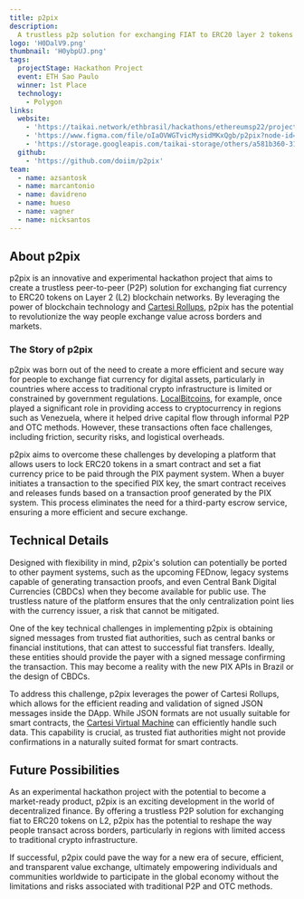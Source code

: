 ```yaml
---
title: p2pix
description:
  A trustless p2p solution for exchanging FIAT to ERC20 layer 2 tokens
logo: 'H0DalV9.png'
thumbnail: 'H0ybpUJ.png'
tags:
  projectStage: Hackathon Project
  event: ETH Sao Paulo
  winner: 1st Place
  technology:
    - Polygon
links:
  website:
    - 'https://taikai.network/ethbrasil/hackathons/ethereumsp22/projects/cl7w9hdqs65274301xcu283k1ml/idea'
    - 'https://www.figma.com/file/oIaOVWGTvicMysidMKxQgb/p2pix?node-id=23%3A2'
    - 'https://storage.googleapis.com/taikai-storage/others/a581b360-31d1-11ed-bf70-b547ae78af76p2pix%20[%20Ethereum%20SP%20hackathon%20]%2011_set.pptx'
  github:
    - 'https://github.com/doiim/p2pix'
team:
  - name: azsantosk
  - name: marcantonio
  - name: davidreno
  - name: hueso
  - name: vagner
  - name: nicksantos
---
```


## About p2pix

p2pix is an innovative and experimental hackathon project that aims to create a
trustless peer-to-peer (P2P) solution for exchanging fiat currency to ERC20
tokens on Layer 2 (L2) blockchain networks. By leveraging the power of
blockchain technology and
[Cartesi Rollups](https://docs.cartesi.io/cartesi-rollups/overview/), p2pix has
the potential to revolutionize the way people exchange value across borders and
markets.

### The Story of p2pix

p2pix was born out of the need to create a more efficient and secure way for
people to exchange fiat currency for digital assets, particularly in countries
where access to traditional crypto infrastructure is limited or constrained by
government regulations.
[LocalBitcoins](https://en.wikipedia.org/wiki/LocalBitcoins), for example, once
played a significant role in providing access to cryptocurrency in regions such
as Venezuela, where it helped drive capital flow through informal P2P and OTC
methods. However, these transactions often face challenges, including friction,
security risks, and logistical overheads.

p2pix aims to overcome these challenges by developing a platform that allows
users to lock ERC20 tokens in a smart contract and set a fiat currency price to
be paid through the PIX payment system. When a buyer initiates a transaction to
the specified PIX key, the smart contract receives and releases funds based on a
transaction proof generated by the PIX system. This process eliminates the need
for a third-party escrow service, ensuring a more efficient and secure exchange.

## Technical Details

Designed with flexibility in mind, p2pix's solution can potentially be ported to
other payment systems, such as the upcoming FEDnow, legacy systems capable of
generating transaction proofs, and even Central Bank Digital Currencies (CBDCs)
when they become available for public use. The trustless nature of the platform
ensures that the only centralization point lies with the currency issuer, a risk
that cannot be mitigated.

One of the key technical challenges in implementing p2pix is obtaining signed
messages from trusted fiat authorities, such as central banks or financial
institutions, that can attest to successful fiat transfers. Ideally, these
entities should provide the payer with a signed message confirming the
transaction. This may become a reality with the new PIX APIs in Brazil or the
design of CBDCs.

To address this challenge, p2pix leverages the power of Cartesi Rollups, which
allows for the efficient reading and validation of signed JSON messages inside
the DApp. While JSON formats are not usually suitable for smart contracts, the
[Cartesi Virtual Machine](https://docs.cartesi.io/machine/intro/) can
efficiently handle such data. This capability is crucial, as trusted fiat
authorities might not provide confirmations in a naturally suited format for
smart contracts.

## Future Possibilities

As an experimental hackathon project with the potential to become a market-ready
product, p2pix is an exciting development in the world of decentralized finance.
By offering a trustless P2P solution for exchanging fiat to ERC20 tokens on L2,
p2pix has the potential to reshape the way people transact across borders,
particularly in regions with limited access to traditional crypto
infrastructure.

If successful, p2pix could pave the way for a new era of secure, efficient, and
transparent value exchange, ultimately empowering individuals and communities
worldwide to participate in the global economy without the limitations and risks
associated with traditional P2P and OTC methods.

